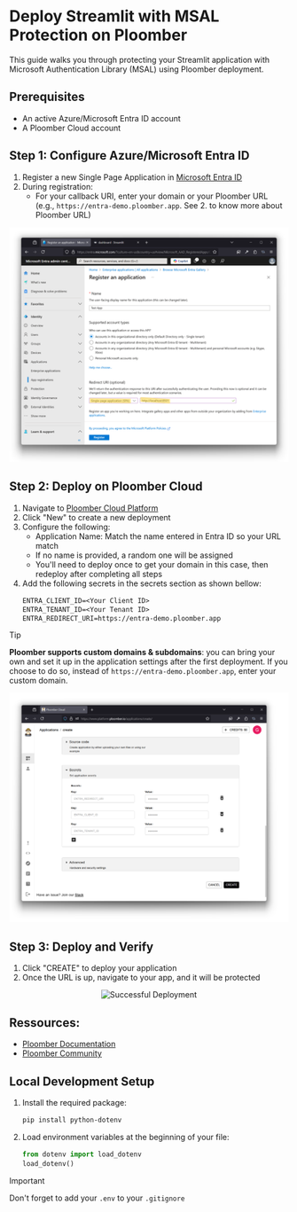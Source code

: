 # Deploy Streamlit with MSAL Protection on Ploomber

This guide walks you through protecting your Streamlit application with Microsoft Authentication Library (MSAL) using Ploomber deployment.

## Prerequisites
- An active Azure/Microsoft Entra ID account
- A Ploomber Cloud account

## Step 1: Configure Azure/Microsoft Entra ID

1. Register a new Single Page Application in [Microsoft Entra ID](https://docs.microsoft.com/en-us/azure/active-directory/develop/scenario-spa-app-registration)
2. During registration:
   - For your callback URI, enter your domain or your Ploomber URL (e.g., `https://entra-demo.ploomber.app`. See 2. to know more about Ploomber URL)

<div align="center">
  <img src="../imgs/create.png" alt="Create App in Entra ID" width="600">
</div>

## Step 2: Deploy on Ploomber Cloud

1. Navigate to [Ploomber Cloud Platform](https://www.platform.ploomber.io/applications/create)
2. Click "New" to create a new deployment
3. Configure the following:
   - Application Name: Match the name entered in Entra ID so your URL match
   - If no name is provided, a random one will be assigned
    - You'll need to deploy once to get your domain in this case, then redeploy after completing all steps
4. Add the following secrets in the secrets section as shown bellow:
   ```
   ENTRA_CLIENT_ID=<Your Client ID>
   ENTRA_TENANT_ID=<Your Tenant ID>
   ENTRA_REDIRECT_URI=https://entra-demo.ploomber.app
   ```

> [!TIP]
> **Ploomber supports custom domains & subdomains**: you can bring your own and set it up in the 
> application settings after the first deployment. If you choose to do so, instead of `https://entra-demo.ploomber.app`, 
> enter your custom domain.

<div align="center">
  <img src="../imgs/ploomber-deploy.png" alt="Ploomber Deployment Configuration" width="600">
</div>

## Step 3: Deploy and Verify

1. Click "CREATE" to deploy your application
2. Once the URL is up, navigate to your app, and it will be protected

<div align="center">
  <img src="../imgs/deploy.png" alt="Successful Deployment" width="600">
</div>

## Ressources:

- [Ploomber Documentation](https://docs.cloud.ploomber.io/en/latest/intro.html)
- [Ploomber Community](https://ploomber.io/community/)

## Local Development Setup

1. Install the required package:
   ```bash
   pip install python-dotenv
   ```

2. Load environment variables at the beginning of your file:
   ```python
   from dotenv import load_dotenv
   load_dotenv()
   ```

> [!IMPORTANT]
> Don't forget to add your `.env` to your `.gitignore`
